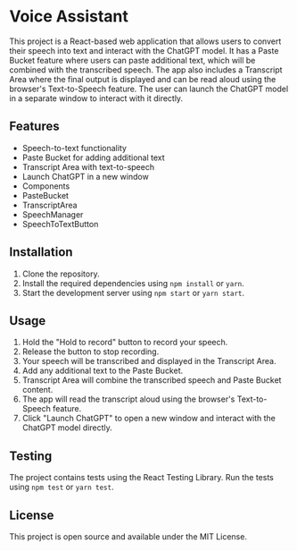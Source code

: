 # Voice Assistant
This project is a React-based web application that allows users to convert their speech into text and interact with the ChatGPT model. It has a Paste Bucket feature where users can paste additional text, which will be combined with the transcribed speech. The app also includes a Transcript Area where the final output is displayed and can be read aloud using the browser's Text-to-Speech feature. The user can launch the ChatGPT model in a separate window to interact with it directly.

## Features
- Speech-to-text functionality
- Paste Bucket for adding additional text
- Transcript Area with text-to-speech
- Launch ChatGPT in a new window
- Components
- PasteBucket
- TranscriptArea
- SpeechManager
- SpeechToTextButton

## Installation
1. Clone the repository.
2. Install the required dependencies using `npm install` or `yarn`.
3. Start the development server using `npm start` or `yarn start`.

## Usage
1. Hold the "Hold to record" button to record your speech.
2. Release the button to stop recording.
3. Your speech will be transcribed and displayed in the Transcript Area.
4. Add any additional text to the Paste Bucket.
5. Transcript Area will combine the transcribed speech and Paste Bucket content.
6. The app will read the transcript aloud using the browser's Text-to-Speech feature.
7. Click "Launch ChatGPT" to open a new window and interact with the ChatGPT model directly.

## Testing
The project contains tests using the React Testing Library. Run the tests using `npm test` or `yarn test`.

## License
This project is open source and available under the MIT License.